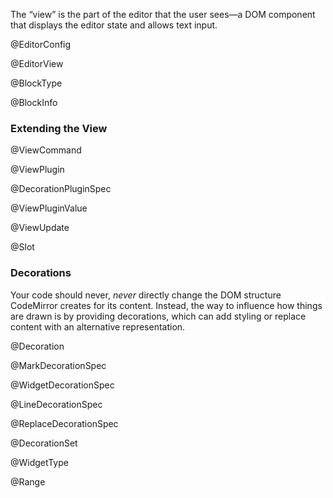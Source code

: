 The “view” is the part of the editor that the user sees—a DOM
component that displays the editor state and allows text input.

@EditorConfig

@EditorView

@BlockType

@BlockInfo

### Extending the View

@ViewCommand

@ViewPlugin

@DecorationPluginSpec

@ViewPluginValue

@ViewUpdate

@Slot

### Decorations

Your code should never, _never_ directly change the DOM structure
CodeMirror creates for its content. Instead, the way to influence how
things are drawn is by providing decorations, which can add styling or
replace content with an alternative representation.

@Decoration

@MarkDecorationSpec

@WidgetDecorationSpec

@LineDecorationSpec

@ReplaceDecorationSpec

@DecorationSet

@WidgetType

@Range
